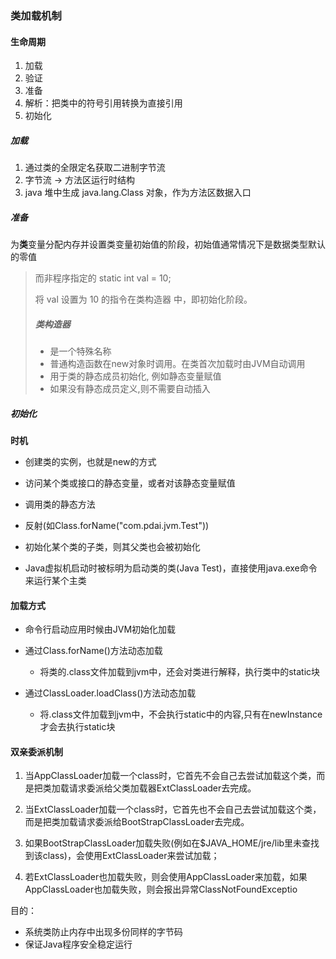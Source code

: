 ### 类加载机制

#### 生命周期

1. 加载
2. 验证
3. 准备
4. 解析：把类中的符号引用转换为直接引用
5. 初始化



##### 加载

1. 通过类的全限定名获取二进制字节流
2. 字节流 -> 方法区运行时结构
3. java 堆中生成 java.lang.Class 对象，作为方法区数据入口



##### 准备

为**类**变量分配内存并设置类变量初始值的阶段，初始值通常情况下是数据类型默认的零值

> 而非程序指定的 static int val = 10; 
>
> 将 val 设置为 10 的指令在类构造器 <clinit> 中，即初始化阶段。
>
> ##### 类构造器
>
> - <clinit>是一个特殊名称
> - 普通构造函数在new对象时调用。<clinit>在类首次加载时由JVM自动调用
> - <clinit>用于类的静态成员初始化, 例如静态变量赋值
> - <clinit>如果没有静态成员定义,则不需要自动插入



##### 初始化

**时机**

- 创建类的实例，也就是new的方式

- 访问某个类或接口的静态变量，或者对该静态变量赋值

- 调用类的静态方法

- 反射(如Class.forName("com.pdai.jvm.Test"))

- 初始化某个类的子类，则其父类也会被初始化

- Java虚拟机启动时被标明为启动类的类(Java Test)，直接使用java.exe命令来运行某个主类



#### 加载方式

- 命令行启动应用时候由JVM初始化加载

- 通过Class.forName()方法动态加载
  - 将类的.class文件加载到jvm中，还会对类进行解释，执行类中的static块

- 通过ClassLoader.loadClass()方法动态加载
  - 将.class文件加载到jvm中，不会执行static中的内容,只有在newInstance才会去执行static块



#### 双亲委派机制

1. 当AppClassLoader加载一个class时，它首先不会自己去尝试加载这个类，而是把类加载请求委派给父类加载器ExtClassLoader去完成。

2. 当ExtClassLoader加载一个class时，它首先也不会自己去尝试加载这个类，而是把类加载请求委派给BootStrapClassLoader去完成。

3. 如果BootStrapClassLoader加载失败(例如在$JAVA_HOME/jre/lib里未查找到该class)，会使用ExtClassLoader来尝试加载；

4. 若ExtClassLoader也加载失败，则会使用AppClassLoader来加载，如果AppClassLoader也加载失败，则会报出异常ClassNotFoundExceptio

目的：

- 系统类防止内存中出现多份同样的字节码
- 保证Java程序安全稳定运行





